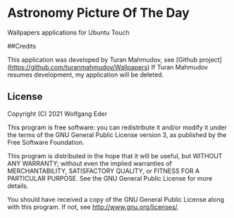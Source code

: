 # Astronomy Picture Of The Day

Wallpapers applications for Ubuntu Touch

##Credits

This application was developed by Turan Mahmudov, see [Github project] (https://github.com/turanmahmudov/Wallpapers) If Turan Mahmudov resumes development, my application will be deleted.

## License

Copyright (C) 2021  Wolfgang Eder

This program is free software: you can redistribute it and/or modify it under the terms of the GNU General Public License version 3, as published
by the Free Software Foundation.

This program is distributed in the hope that it will be useful, but WITHOUT ANY WARRANTY; without even the implied warranties of MERCHANTABILITY, SATISFACTORY QUALITY, or FITNESS FOR A PARTICULAR PURPOSE.  See the GNU General Public License for more details.

You should have received a copy of the GNU General Public License along with this program.  If not, see <http://www.gnu.org/licenses/>.
